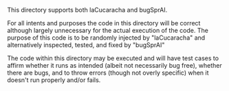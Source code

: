 This directory supports both laCucaracha and bugSprAI.

For all intents and purposes the code in this directory will be correct although largely unnecessary for the actual execution of the code. The purpose of this code is to be randomly injected by "laCucaracha" and alternatively inspected, tested, and fixed by "bugSprAI"

The code within this directory may be executed and will have test cases to affirm whether it runs as intended (albeit not necessarily bug free), whether there are bugs, and to throw errors (though not overly specific) when it doesn't run properly and/or fails.
